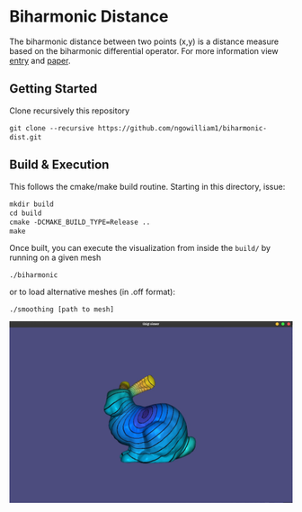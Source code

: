 # Biharmonic Distance
The biharmonic distance between two points (x,y) is a distance measure based on the biharmonic differential operator.
For more information view [entry](https://github.com/ngowilliam1/biharmonic-dist/blob/main/entry.md) and
[paper](https://www.cs.princeton.edu/~funk/biharmonic.pdf).

## Getting Started
Clone recursively this repository
 
    git clone --recursive https://github.com/ngowilliam1/biharmonic-dist.git


## Build & Execution

This follows the cmake/make build routine. Starting in this directory, issue:

    mkdir build
    cd build
    cmake -DCMAKE_BUILD_TYPE=Release ..
    make 

Once built, you can execute the visualization from inside the `build/` by running
on a given mesh

    ./biharmonic 

or to load alternative meshes (in .off format):

    ./smoothing [path to mesh]

![](images/bunny-mesh.jpg)